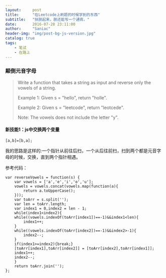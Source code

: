 ```yaml
---
layout:     post
title:      "在Leetcode上刷题的时候学到的东西"
subtitle:   "扶朕起来，朕还能写一个通宵。"
date:       2016-07-28 23:11:00
author:     "Saniac"
header-img: "img/post-bg-js-version.jpg"
catalog: true
tags:
    - 笔试 
    - 在路上
---
```


### 颠倒元音字母

> Write a function that takes a string as input and reverse only the vowels of a string.
> 
> Example 1:
> Given s = "hello", return "holle".
> 
> Example 2:
> Given s = "leetcode", return "leotcede".
> 
> Note:
> The vowels does not include the letter "y". 

#### 新技能1：js中交换两个变量

	[a,b]=[b,a];

我的思路是这样的:一个指针从前往后扫，一个从后往前扫，扫到两个都是元音字母的时候，交换，直到两个指针相遇。

参考代码：

	var reverseVowels = function(s) {
	    var vowels = ['a','e','i','o','u'];
	    vowels = vowels.concat(vowels.map(function(a){
	        return a.toUpperCase();
	    }));
	    var toArr = s.split('');
	    var len = toArr.length;
	    var index1 = 0,index2 = len - 1;
	    while(index1<index2){
	    while((vowels.indexOf(toArr[index1])==-1)&&index1<len){
	        index1++;
	    }
	    while((vowels.indexOf(toArr[index2])==-1)&&index2>-1){
	        index2--;
	    }
	    if(index1>=index2){break;}
	    [toArr[index1],toArr[index2]] = [toArr[index2],toArr[index1]];
	    index1++;
	    index2--;
	    }
	    return toArr.join('');
	};


